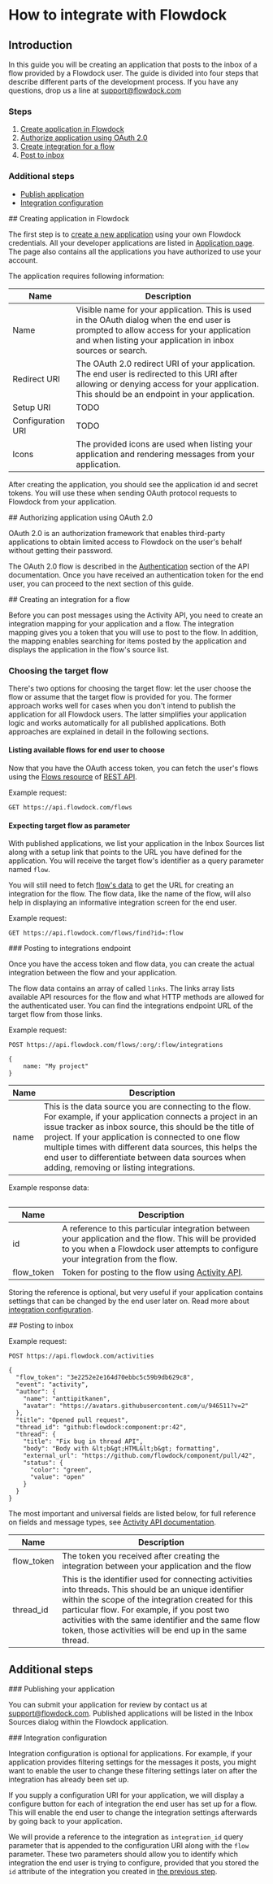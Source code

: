 # How to integrate with Flowdock

## Introduction

In this guide you will be creating an application that posts to the inbox of a flow provided by a Flowdock user. The guide is divided into four steps that describe different parts of the development process. If you have any questions, drop us a line at support@flowdock.com

### Steps

1. [Create application in Flowdock](#/create-app)
2. [Authorize application using OAuth 2.0](#/oauth2-authorize)
3. [Create integration for a flow](#/create-integration)
4. [Post to inbox](#/post-inbox)

### Additional steps

* [Publish application](#/publish-app)
* [Integration configuration](#/integration-config)

<div id="/create-app"></div>
## Creating application in Flowdock

The first step is to [create a new application](https://www.flowdock.com/oauth/applications/new) using your own Flowdock credentials. All your developer applications are listed in [Application page](https://www.flowdock.com/account/authorized_applications). The page also contains all the applications you have authorized to use your account.

The application requires following information:

| Name          | Description  |
| ------------- | ------------ |
| Name | Visible name for your application. This is used in the OAuth dialog when the end user is prompted to allow access for your application and when listing your application in inbox sources or search. |
| Redirect URI | The OAuth 2.0 redirect URI of your application. The end user is redirected to this URI after allowing or denying access for your application. This should be an endpoint in your application. |
| Setup URI | TODO |
| Configuration URI | TODO |
| Icons | The provided icons are used when listing your application and rendering messages from your application. |

After creating the application, you should see the application id and secret tokens. You will use these when sending OAuth protocol requests to Flowdock from your application.

<div id="/oauth2-authorize"></div>
## Authorizing application using OAuth 2.0

OAuth 2.0 is an authorization framework that enables third-party applications to obtain limited access to Flowdock on the user's behalf without getting their password.

The OAuth 2.0 flow is described in the [Authentication](Authentication#/oauth2) section of the API documentation. Once you have received an authentication token for the end user, you can proceed to the next section of this guide.

<div id="/create-integration"></div>
## Creating an integration for a flow

Before you can post messages using the Activity API, you need to create an integration mapping for your application and a flow. The integration mapping gives you a token that you will use to post to the flow. In addition, the mapping enables searching for items posted by the application and displays the application in the flow's source list.

### Choosing the target flow

There's two options for choosing the target flow: let the user choose the flow or assume that the target flow is provided for you. The former approach works well for cases when you don't intend to publish the application for all Flowdock users. The latter simplifies your application logic and works automatically for all published applications. Both approaches are explained in detail in the following sections.

#### Listing available flows for end user to choose

Now that you have the OAuth access token, you can fetch the user's flows using the [Flows resource](flows) of [REST API](rest).

Example request:

```
GET https://api.flowdock.com/flows
```

#### Expecting target flow as parameter

With published applications, we list your application in the Inbox Sources list along with a setup link that points to the URL you have defined for the application. You will receive the target flow's identifier as a query parameter named `flow`.

You will still need to fetch [flow's data](flows) to get the URL for creating an integration for the flow. The flow data, like the name of the flow, will also help in displaying an informative integration screen for the end user.

Example request:

```
GET https://api.flowdock.com/flows/find?id=:flow
```

<div id="/post-integration"></div>
### Posting to integrations endpoint

Once you have the access token and flow data, you can create the actual integration between the flow and your application.

The flow data contains an array of called `links`. The links array lists available API resources for the flow and what HTTP methods are allowed for the authenticated user. You can find the integrations endpoint URL of the target flow from those links.

Example request:

```
POST https://api.flowdock.com/flows/:org/:flow/integrations

{
    name: "My project"
}
```

| Name          | Description  |
| ------------- | ------------ |
| name | This is the data source you are connecting to the flow. For example, if your application connects a project in an issue tracker as inbox source, this should be the title of project. If your application is connected to one flow multiple times with different data sources, this helps the end user to differentiate between data sources when adding, removing or listing integrations. |

Example response data:

```

```

| Name          | Description  |
| ------------- | ------------ |
| id | A reference to this particular integration between your application and the flow. This will be provided to you when a Flowdock user attempts to configure your integration from the flow. |
| flow_token | Token for posting to the flow using [Activity API](activities). |

Storing the reference is optional, but very useful if your application contains settings that can be changed by the end user later on. Read more about [integration configuration](#integration-config).

<div id="/post-inbox"></div>
## Posting to inbox

Example request:

```
POST https://api.flowdock.com/activities

{
  "flow_token": "3e2252e2e164d70ebbc5c59b9db629c8",
  "event": "activity",
  "author": {
    "name": "anttipitkanen",
    "avatar": "https://avatars.githubusercontent.com/u/946511?v=2"
  },
  "title": "Opened pull request",
  "thread_id": "github:flowdock:component:pr:42",
  "thread": {
    "title": "Fix bug in thread API",
    "body": "Body with &lt;b&gt;HTML&lt;b&gt; formatting",
    "external_url": "https://github.com/flowdock/component/pull/42",
    "status": {
      "color": "green",
      "value": "open"
    }
  }
}
```

The most important and universal fields are listed below, for full reference on fields and message types, see [Activity API documentation](activities#/activity).

| Name          | Description  |
| ------------- | ------------ |
| flow_token | The token you received after creating the integration between your application and the flow |
| thread_id | This is the identifier used for connecting activities into threads. This should be an unique identifier within the scope of the integration created for this particular flow. For example, if you post two activities with the same identifier and the same flow token, those activities will be end up in the same thread. |

## Additional steps

<div id="/publish-app"></div>
### Publishing your application

You can submit your application for review by contact us at [support@flowdock.com](mailto:support@flowdock.com). Published applications will be listed in the Inbox Sources dialog within the Flowdock application.

<div id="/integration-config"></div>
### Integration configuration

Integration configuration is optional for applications. For example, if your application provides filtering settings for the messages it posts, you might want to enable the user to change these filtering settings later on after the integration has already been set up.

If you supply a configuration URI for your application, we will display a configure button for each of integration the end user has set up for a flow. This will enable the end user to change the integration settings afterwards by going back to your application.

We will provide a reference to the integration as `integration_id` query parameter that is appended to the configuration URI along with the `flow` parameter. These two parameters should allow you to identify which integration the end user is trying to configure, provided that you stored the `id` attribute of the integration you created in [the previous step](#/post-integration).


